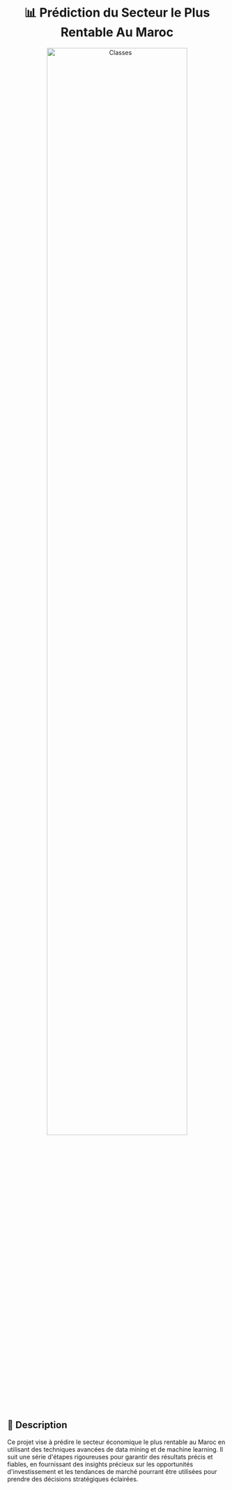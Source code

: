 <div align="center">
  <h1 id="top" align="center"> 📊 Prédiction du Secteur le Plus Rentable Au Maroc</h1>
  <img src="imgs/image.jpg" width="80%" alt="Classes"></div>

<h2 id="about-the-project-and-authors"> 📍 Description</h2>
Ce projet vise à prédire le secteur économique le plus rentable au Maroc en utilisant des techniques avancées de data mining et de machine learning. Il suit une série d'étapes rigoureuses pour garantir des résultats précis et fiables, en fournissant des insights précieux sur les opportunités d'investissement et les tendances de marché pourrant être utilisées pour prendre des décisions stratégiques éclairées.
